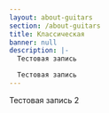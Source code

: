 ```yaml
---
layout: about-guitars
section: /about-guitars
title: Класcическая
banner: null
description: |-
  Тестовая запись

  Тестовая запись
---
```


Тестовая запись 2